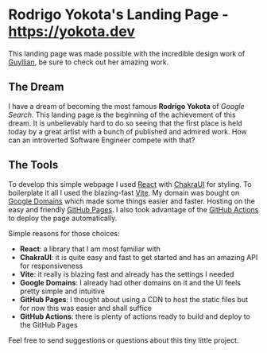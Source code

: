 # Rodrigo Yokota's Landing Page - https://yokota.dev

This landing page was made possible with the incredible design work of [Guyllian](https://www.linkedin.com/in/guyllian-kanashima-sasano-95b8b715a/), be sure to check out her amazing work.

## The Dream
I have a dream of becoming the most famous **Rodrigo Yokota** of *Google Search*. This landing page is the beginning of the achievement of this dream. It is unbelievably hard to do so seeing that the first place is held today by a great artist with a bunch of published and admired work. How can an introverted Software Engineer compete with that?

## The Tools
To develop this simple webpage I used [React](https://reactjs.org/) with [ChakraUI](https://chakra-ui.com/) for styling. To boilerplate it all I used the blazing-fast [Vite](https://vitejs.dev/). My domain was bought on [Google Domains](https://domains.google/) which made some things easier and faster. Hosting on the easy and friendly [GitHub Pages](https://pages.github.com/). I also took advantage of the [GitHub Actions](https://github.com/features/actions) to deploy the page automatically.

Simple reasons for those choices:
- **React**: a library that I am most familiar with
- **ChakraUI**: it is quite easy and fast to get started and has an amazing API for responsiveness
- **Vite**: it really is blazing fast and already has the settings I needed
- **Google Domains**: I already had other domains on it and the UI feels pretty simple and intuitive
- **GitHub Pages**: I thought about using a CDN to host the static files but for now this was easier and shall suffice
- **GitHub Actions**: there is plenty of actions ready to build and deploy to the GitHub Pages

Feel free to send suggestions or questions about this tiny little project.
